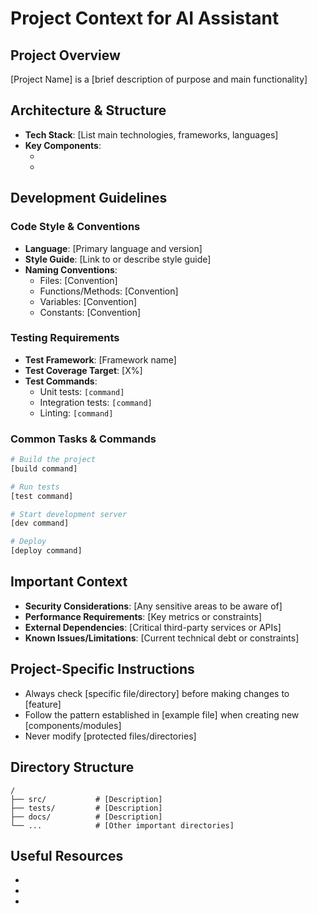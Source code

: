 # Project Context for AI Assistant

## Project Overview
<!-- Provide a brief description of what this project does -->
[Project Name] is a [brief description of purpose and main functionality]

## Architecture & Structure
<!-- Describe the high-level architecture -->
- **Tech Stack**: [List main technologies, frameworks, languages]
- **Key Components**:
  - [Component 1]: [Description]
  - [Component 2]: [Description]

## Development Guidelines

### Code Style & Conventions
- **Language**: [Primary language and version]
- **Style Guide**: [Link to or describe style guide]
- **Naming Conventions**:
  - Files: [Convention]
  - Functions/Methods: [Convention]
  - Variables: [Convention]
  - Constants: [Convention]

### Testing Requirements
- **Test Framework**: [Framework name]
- **Test Coverage Target**: [X%]
- **Test Commands**:
  - Unit tests: `[command]`
  - Integration tests: `[command]`
  - Linting: `[command]`

### Common Tasks & Commands
```bash
# Build the project
[build command]

# Run tests
[test command]

# Start development server
[dev command]

# Deploy
[deploy command]
```

## Important Context
<!-- List any crucial information the AI should know -->
- **Security Considerations**: [Any sensitive areas to be aware of]
- **Performance Requirements**: [Key metrics or constraints]
- **External Dependencies**: [Critical third-party services or APIs]
- **Known Issues/Limitations**: [Current technical debt or constraints]

## Project-Specific Instructions
<!-- Add any special instructions for AI assistants working on this codebase -->
- Always check [specific file/directory] before making changes to [feature]
- Follow the pattern established in [example file] when creating new [components/modules]
- Never modify [protected files/directories]

## Directory Structure
```
/
├── src/           # [Description]
├── tests/         # [Description]
├── docs/          # [Description]
└── ...            # [Other important directories]
```

## Useful Resources
- [Documentation]: [URL]
- [API Reference]: [URL]
- [Contributing Guide]: [URL]